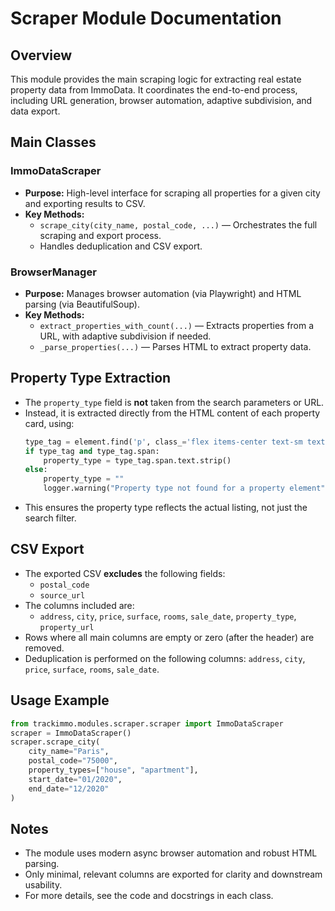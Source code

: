 # Scraper Module Documentation

## Overview

This module provides the main scraping logic for extracting real estate property data from ImmoData. It coordinates the end-to-end process, including URL generation, browser automation, adaptive subdivision, and data export.

## Main Classes

### ImmoDataScraper
- **Purpose:** High-level interface for scraping all properties for a given city and exporting results to CSV.
- **Key Methods:**
  - `scrape_city(city_name, postal_code, ...)` — Orchestrates the full scraping and export process.
  - Handles deduplication and CSV export.

### BrowserManager
- **Purpose:** Manages browser automation (via Playwright) and HTML parsing (via BeautifulSoup).
- **Key Methods:**
  - `extract_properties_with_count(...)` — Extracts properties from a URL, with adaptive subdivision if needed.
  - `_parse_properties(...)` — Parses HTML to extract property data.

## Property Type Extraction
- The `property_type` field is **not** taken from the search parameters or URL.
- Instead, it is extracted directly from the HTML content of each property card, using:
  ```python
  type_tag = element.find('p', class_='flex items-center text-sm text-gray-400')
  if type_tag and type_tag.span:
      property_type = type_tag.span.text.strip()
  else:
      property_type = ""
      logger.warning("Property type not found for a property element")
  ```
- This ensures the property type reflects the actual listing, not just the search filter.

## CSV Export
- The exported CSV **excludes** the following fields:
  - `postal_code`
  - `source_url`
- The columns included are:
  - `address`, `city`, `price`, `surface`, `rooms`, `sale_date`, `property_type`, `property_url`
- Rows where all main columns are empty or zero (after the header) are removed.
- Deduplication is performed on the following columns: `address`, `city`, `price`, `surface`, `rooms`, `sale_date`.

## Usage Example
```python
from trackimmo.modules.scraper.scraper import ImmoDataScraper
scraper = ImmoDataScraper()
scraper.scrape_city(
    city_name="Paris",
    postal_code="75000",
    property_types=["house", "apartment"],
    start_date="01/2020",
    end_date="12/2020"
)
```

## Notes
- The module uses modern async browser automation and robust HTML parsing.
- Only minimal, relevant columns are exported for clarity and downstream usability.
- For more details, see the code and docstrings in each class. 